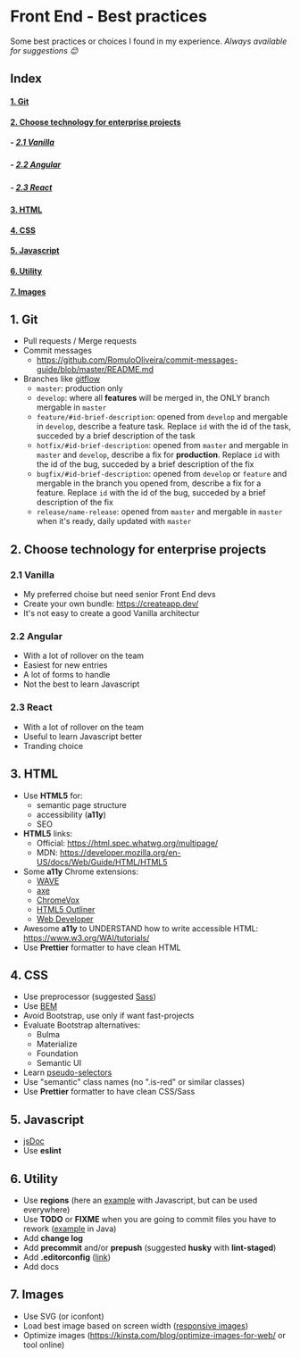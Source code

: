 # Front End - Best practices
Some best practices or choices I found in my experience.
*Always available for suggestions 😊*

## Index
#### [1. Git](#git)
#### [2. Choose technology for enterprise projects](#choose-technology-for-enterprise-projects)
##### - [2.1 Vanilla](#vanilla)
##### - [2.2 Angular](#angular)
##### - [2.3 React](#react)
#### [3. HTML](#html)
#### [4. CSS](#css)
#### [5. Javascript](#javascript)
#### [6. Utility](#utility)
#### [7. Images](#images)

## <a name="git"></a>1. Git
- Pull requests / Merge requests
- Commit messages
  - https://github.com/RomuloOliveira/commit-messages-guide/blob/master/README.md
- Branches like [gitflow](https://nvie.com/posts/a-successful-git-branching-model/)
  - ```master```: production only
  - ```develop```: where all **features** will be merged in, the ONLY branch mergable in ```master```
  - ```feature/#id-brief-description```: opened from ```develop``` and mergable in ```develop```, describe a feature task. Replace ```id``` with the id of the task, succeded by a brief description of the task
  - ```hotfix/#id-brief-description```: opened from ```master``` and mergable in ```master``` and ```develop```, describe a fix for **production**. Replace ```id``` with the id of the bug, succeded by a brief description of the fix
  - ```bugfix/#id-brief-description```: opened from ```develop``` or ```feature``` and mergable in the branch you opened from, describe a fix for a feature. Replace ```id``` with the id of the bug, succeded by a brief description of the fix
  - ```release/name-release```: opened from ```master``` and mergable in ```master``` when it's ready, daily updated with ```master```

## <a name="choose-technology-for-enterprise-projects"></a>2. Choose technology for enterprise projects
### <a name="vanilla"></a>2.1 Vanilla
- My preferred choise but need senior Front End devs
- Create your own bundle: https://createapp.dev/
- It's not easy to create a good Vanilla architectur
### <a name="angular"></a>2.2 Angular
- With a lot of rollover on the team
- Easiest for new entries
- A lot of forms to handle
- Not the best to learn Javascript
### <a name="react"></a>2.3 React
- With a lot of rollover on the team
- Useful to learn Javascript better
- Tranding choice

## <a name="html"></a>3. HTML
- Use **HTML5** for:
  - semantic page structure
  - accessibility (**a11y**)
  - SEO
- **HTML5** links:
  - Official: https://html.spec.whatwg.org/multipage/
  - MDN: https://developer.mozilla.org/en-US/docs/Web/Guide/HTML/HTML5 
- Some **a11y** Chrome extensions:
  - [WAVE](https://chrome.google.com/webstore/detail/wave-evaluation-tool/jbbplnpkjmmeebjpijfedlgcdilocofh)
  - [axe](https://chrome.google.com/webstore/detail/axe-web-accessibility-tes/lhdoppojpmngadmnindnejefpokejbdd)
  - [ChromeVox](https://chrome.google.com/webstore/detail/chromevox-classic-extensi/kgejglhpjiefppelpmljglcjbhoiplfn)
  - [HTML5 Outliner](https://chrome.google.com/webstore/detail/html5-outliner/afoibpobokebhgfnknfndkgemglggomo)
  - [Web Developer](https://chrome.google.com/webstore/detail/web-developer/bfbameneiokkgbdmiekhjnmfkcnldhhm)
- Awesome **a11y** to UNDERSTAND how to write accessible HTML: https://www.w3.org/WAI/tutorials/
- Use **Prettier** formatter to have clean HTML

## <a name="css"></a>4. CSS
- Use preprocessor (suggested [Sass](https://sass-lang.com/))
- Use [BEM](http://getbem.com/)
- Avoid Bootstrap, use only if want fast-projects
- Evaluate Bootstrap alternatives:
  - Bulma
  - Materialize
  - Foundation
  - Semantic UI
- Learn [pseudo-selectors](https://hackernoon.com/understanding-pseudo-class-selectors-mg443t89)
- Use "semantic" class names (no ".is-red" or similar classes)
- Use **Prettier** formatter to have clean CSS/Sass


## <a name="javascript"></a>5. Javascript
- [jsDoc](https://jsdoc.app/)
- Use **eslint**

## <a name="utility"></a>6. Utility
- Use **regions** (here an [example](http://vswebessentials.com/features/javascript#regions) with Javascript, but can be used everywhere)
- Use **TODO** or **FIXME** when you are going to commit files you have to rework ([example](https://help.semmle.com/wiki/pages/viewpage.action?pageId=29393692) in Java)
- Add **change log**
- Add **precommit** and/or **prepush** (suggested **husky** with **lint-staged**)
- Add **.editorconfig** ([link](https://editorconfig.org/))
- Add docs

## <a name="images"></a>7. Images
- Use SVG (or iconfont)
- Load best image based on screen width ([responsive images](https://developer.mozilla.org/en-US/docs/Learn/HTML/Multimedia_and_embedding/Responsive_images))
- Optimize images (https://kinsta.com/blog/optimize-images-for-web/ or tool online)
